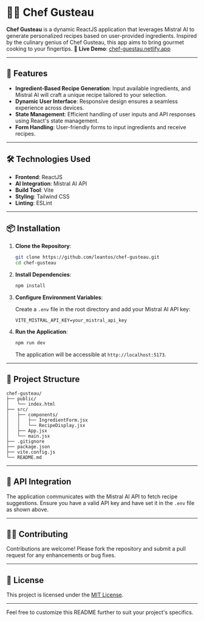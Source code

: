 # 👨‍🍳 Chef Gusteau

**Chef Gusteau** is a dynamic ReactJS application that leverages Mistral AI to generate personalized recipes based on user-provided ingredients. Inspired by the culinary genius of Chef Gusteau, this app aims to bring gourmet cooking to your fingertips.
🔗 **Live Demo**: [chef-guestau.netlify.app](https://chef-guestau.netlify.app)  


---

## 🚀 Features

* **Ingredient-Based Recipe Generation**: Input available ingredients, and Mistral AI will craft a unique recipe tailored to your selection.
* **Dynamic User Interface**: Responsive design ensures a seamless experience across devices.
* **State Management**: Efficient handling of user inputs and API responses using React's state management.
* **Form Handling**: User-friendly forms to input ingredients and receive recipes.

---

## 🛠️ Technologies Used

* **Frontend**: ReactJS
* **AI Integration**: Mistral AI API
* **Build Tool**: Vite
* **Styling**: Tailwind CSS
* **Linting**: ESLint

---

## 📦 Installation

1. **Clone the Repository**:

   ```bash
   git clone https://github.com/leantos/chef-gusteau.git
   cd chef-gusteau
   ```

2. **Install Dependencies**:

   ```bash
   npm install
   ```

3. **Configure Environment Variables**:

   Create a `.env` file in the root directory and add your Mistral AI API key:

   ```env
   VITE_MISTRAL_API_KEY=your_mistral_api_key
   ```

4. **Run the Application**:

   ```bash
   npm run dev
   ```

   The application will be accessible at `http://localhost:5173`.

---

## 📁 Project Structure

```
chef-gusteau/
├── public/
│   └── index.html
├── src/
│   ├── components/
│   │   ├── IngredientForm.jsx
│   │   └── RecipeDisplay.jsx
│   ├── App.jsx
│   └── main.jsx
├── .gitignore
├── package.json
├── vite.config.js
└── README.md
```

---

## 🤖 API Integration

The application communicates with the Mistral AI API to fetch recipe suggestions. Ensure you have a valid API key and have set it in the `.env` file as shown above.

---

## 🧑‍💻 Contributing

Contributions are welcome! Please fork the repository and submit a pull request for any enhancements or bug fixes.

---

## 📄 License

This project is licensed under the [MIT License](LICENSE).

---

Feel free to customize this README further to suit your project's specifics.
